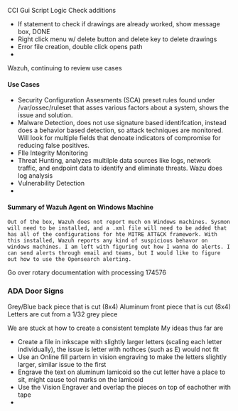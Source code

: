 CCI Gui Script Logic Check additions
- If statement to check if drawings are already worked, show message box, DONE
- Right click menu w/ delete button and delete key to delete drawings
- Error file creation, double click opens path
- 

Wazuh, continuing to review use cases
#### Use Cases
- Security Configuration Assesments (SCA) preset rules found under /var/ossec/ruleset that asses various factors about a system, shows the issue and solution.
- Malware Detection, does not use signature based identifcation, instead does a behavior based detection, so attack techniques are monitored. Will look for multiple fields that denoate indicators of compromise for reducing false positives.
- FIle Integrity Monitoring
- Threat Hunting, analyzes multilple data sources like logs, network traffic, and endpoint data to identify and eliminate threats. Wazu does log analysis
- Vulnerability Detection
- 



#### Summary of Wazuh Agent on Windows Machine
	Out of the box, Wazuh does not report much on Windows machines. Sysmon will need to be installed, and a .xml file will need to be added that has all of the configurations for hte MITRE ATT&CK framework. With this installed, Wazuh reports any kind of suspicious behavor on windows machines. I am left with figuring out how I wanna do alerts. I can send alerts through email and teams, but I would like to figure out how to use the Opensearch alerting.




Go over rotary documentation with processing
174576

### ADA Door Signs

Grey/Blue back piece that is cut (8x4)
Aluminum front piece that is cut (8x4)
Letters are cut from a 1/32 grey piece

We are stuck at how to create a consistent template 
My ideas thus far are 
- Create a file in inkscape with slightly larger letters (scaling each letter individually), the issue is letter with nothces (such as E) would not fit
- Use an Online fill partern in vision engraving to make the letters slightly larger, similar issue to the first
- Engrave the text on aluminum lamicoid so the cut letter have a place to sit, might cause tool marks on the lamicoid
- Use the Vision Engraver and overlap the pieces on top of eachother with tape
- 